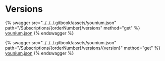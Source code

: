 # Versions

{% swagger src="../../../.gitbook/assets/younium.json" path="/Subscriptions/{orderNumber}/versions" method="get" %}
[younium.json](../../../.gitbook/assets/younium.json)
{% endswagger %}

{% swagger src="../../../.gitbook/assets/younium.json" path="/Subscriptions/{orderNumber}/versions/{version}" method="get" %}
[younium.json](../../../.gitbook/assets/younium.json)
{% endswagger %}
